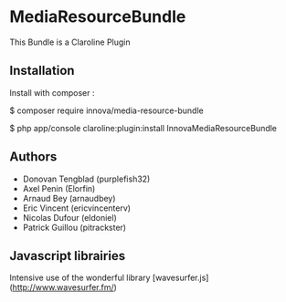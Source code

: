 # MediaResourceBundle
This Bundle is a Claroline Plugin

## Installation

Install with composer :

   $ composer require innova/media-resource-bundle
   
   $ php app/console claroline:plugin:install InnovaMediaResourceBundle


## Authors

* Donovan Tengblad (purplefish32)
* Axel Penin (Elorfin)
* Arnaud Bey (arnaudbey)
* Eric Vincent (ericvincenterv)
* Nicolas Dufour (eldoniel)
* Patrick Guillou (pitrackster)

## Javascript librairies
Intensive use of the wonderful library [wavesurfer.js] (http://www.wavesurfer.fm/)

